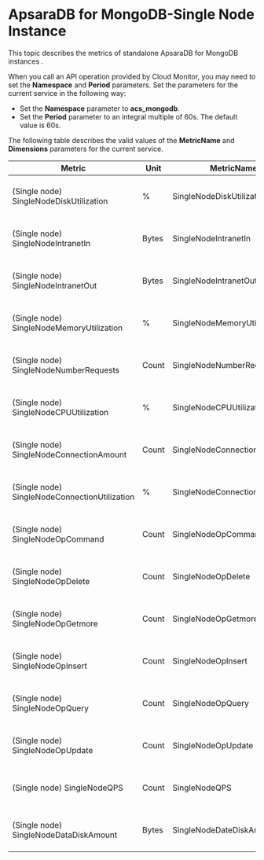 # ApsaraDB for MongoDB-Single Node Instance

This topic describes the metrics of standalone ApsaraDB for MongoDB instances .

When you call an API operation provided by Cloud Monitor, you may need to set the **Namespace** and **Period** parameters. Set the parameters for the current service in the following way:

-   Set the **Namespace** parameter to **acs\_mongodb**.
-   Set the **Period** parameter to an integral multiple of 60s. The default value is 60s.

The following table describes the valid values of the **MetricName** and **Dimensions** parameters for the current service.

|Metric|Unit|MetricName|Dimensions|Statistics|
|------|----|----------|----------|----------|
|\(Single node\) SingleNodeDiskUtilization|%|SingleNodeDiskUtilization|userId and instanceId|Average, Maximum, and Minimum|
|\(Single node\) SingleNodeIntranetIn|Bytes|SingleNodeIntranetIn|userId and instanceId|Average, Maximum, and Minimum|
|\(Single node\) SingleNodeIntranetOut|Bytes|SingleNodeIntranetOut|userId and instanceId|Average, Maximum, and Minimum|
|\(Single node\) SingleNodeMemoryUtilization|%|SingleNodeMemoryUtilization|userId and instanceId|Average, Maximum, and Minimum|
|\(Single node\) SingleNodeNumberRequests|Count|SingleNodeNumberRequests|userId and instanceId|Average, Maximum, and Minimum|
|\(Single node\) SingleNodeCPUUtilization|%|SingleNodeCPUUtilization|userId and instanceId|Average, Maximum, and Minimum|
|\(Single node\) SingleNodeConnectionAmount|Count|SingleNodeConnectionAmount|userId and instanceId|Average, Maximum, and Minimum|
|\(Single node\) SingleNodeConnectionUtilization|%|SingleNodeConnectionUtilization|userId and instanceId|Average, Maximum, and Minimum|
|\(Single node\) SingleNodeOpCommand|Count|SingleNodeOpCommand|userId and instanceId|Average, Maximum, and Minimum|
|\(Single node\) SingleNodeOpDelete|Count|SingleNodeOpDelete|userId and instanceId|Average, Maximum, and Minimum|
|\(Single node\) SingleNodeOpGetmore|Count|SingleNodeOpGetmore|userId and instanceId|Average, Maximum, and Minimum|
|\(Single node\) SingleNodeOpInsert|Count|SingleNodeOpInsert|userId and instanceId|Average, Maximum, and Minimum|
|\(Single node\) SingleNodeOpQuery|Count|SingleNodeOpQuery|userId and instanceId|Average, Maximum, and Minimum|
|\(Single node\) SingleNodeOpUpdate|Count|SingleNodeOpUpdate|userId and instanceId|Average, Maximum, and Minimum|
|\(Single node\) SingleNodeQPS|Count|SingleNodeQPS|userId and instanceId|Average, Maximum, and Minimum|
|\(Single node\) SingleNodeDataDiskAmount|Bytes|SingleNodeDateDiskAmount|userId and instanceId|Average, Maximum, and Minimum|

